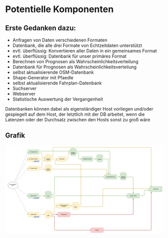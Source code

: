 # Potentielle Komponenten

## Erste Gedanken dazu:
 * Anfragen von Daten verschiedenen Formaten
 * Datenbank, die alle drei Formate von Echtzeitdaten unterstützt
 * evtl. überflüssig: Konvertieren aller Daten in ein gemeinsames Format
 * evtl. überflüssig: Datenbank für unser primäres Format
 * Berechnen von Prognosen als Wahrscheinlichkeitsverteilung
 * Datenbank für Prognosen als Wahrscheinlichkeitsverteilung
 * selbst aktualisierende OSM-Datenbank
 * Shape-Generator mit Pfaedle
 * selbst aktualisierende Fahrplan-Datenbank
 * Suchserver
 * Webserver
 * Statistische Auswertung der Vergangenheit

Datenbanken können dabei als eigenständiger Host vorliegen und/oder gespiegelt auf dem Host, der letztlich mit der DB arbeitet, wenn die Latenzen oder der Durchsatz zwischen den Hosts sonst zu groß wäre

## Grafik
![Kiku](./Dystonse&#32;Komponenten.png)